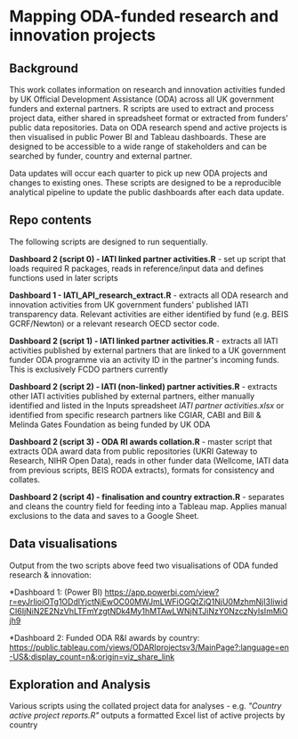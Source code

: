 # Mapping ODA-funded research and innovation projects

## Background
This work collates information on research and innovation activities funded by UK Official Development Assistance (ODA) across all UK government funders and external partners. R scripts are used to extract and process project data, either shared in spreadsheet format or extracted from funders' public data repositories. Data on ODA research spend and active projects is then visualised in public Power BI and Tableau dashboards. These are designed to be accessible to a wide range of stakeholders and can be searched by funder, country and external partner.

Data updates will occur each quarter to pick up new ODA projects and changes to existing ones. These scripts are designed to be a reproducible analytical pipeline to update the public dashboards after each data update.

## Repo contents
The following scripts are designed to run sequentially.

**Dashboard 2 (script 0) - IATI linked partner activities.R** - set up script that loads required R packages, reads in reference/input data and defines functions used in later scripts

**Dashboard 1 - IATI_API_research_extract.R** - extracts all ODA research and innovation activities from UK government funders' published IATI transparency data. Relevant activities are either identified by fund (e.g. BEIS GCRF/Newton) or a relevant research OECD sector code.

**Dashboard 2 (script 1) - IATI linked partner activities.R** - extracts all IATI activities published by external partners that are linked to a UK government funder ODA programme via an activity ID in the partner's incoming funds. This is exclusively FCDO partners currently

**Dashboard 2 (script 2) - IATI (non-linked) partner activities.R** - extracts other IATI activities published by external partners, either manually identified and listed in the Inputs spreadsheet *IATI partner activities.xlsx* or identified from specific research partners like CGIAR, CABI and Bill & Melinda Gates Foundation as being funded by UK ODA

**Dashboard 2 (script 3) - ODA RI awards collation.R** - master script that extracts ODA award data from public repositories (UKRI Gateway to Research, 
NIHR Open Data), reads in other funder data (Wellcome, IATI data from previous scripts, BEIS RODA extracts), formats for consistency and collates.

**Dashboard 2 (script 4) - finalisation and country extraction.R** - separates and cleans the country field for feeding into a Tableau map. Applies manual exclusions to the data and saves to a Google Sheet.

## Data visualisations

Output from the two scripts above feed two visualisations of ODA funded research & innovation:

*Dashboard 1: (Power BI)
https://app.powerbi.com/view?r=eyJrIjoiOTg1ODdlYjctNjEwOC00MWJmLWFiOGQtZjQ1NjU0MzhmNjI3IiwidCI6IjNiN2E2NzVhLTFmYzgtNDk4My1hMTAwLWNjNTJiNzY0NzczNyIsImMiOjh9

*Dashboard 2: Funded ODA R&I awards by country: 
https://public.tableau.com/views/ODARIprojectsv3/MainPage?:language=en-US&:display_count=n&:origin=viz_share_link

## Exploration and Analysis

Various scripts using the collated project data for analyses - e.g. *"Country active project reports.R"* outputs a formatted Excel list of active projects by country 


